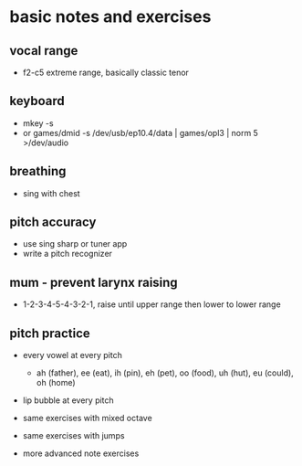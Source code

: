 # basic notes and exercises

## vocal range

- f2-c5 extreme range, basically classic tenor

## keyboard

- mkey -s
- or games/dmid -s /dev/usb/ep10.4/data | games/opl3 | norm 5 >/dev/audio


## breathing

- sing with chest


## pitch accuracy

- use sing sharp or tuner app
- write a pitch recognizer


## mum - prevent larynx raising

- 1-2-3-4-5-4-3-2-1, raise until upper range then lower to lower range


## pitch practice

- every vowel at every pitch

	* ah (father), ee (eat), ih (pin), eh (pet),
	oo (food), uh (hut), eu (could), oh (home)

- lip bubble at every pitch

- same exercises with mixed octave

- same exercises with jumps

- more advanced note exercises
